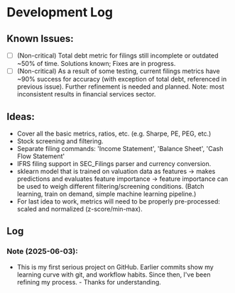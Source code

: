 # Development Log

## Known Issues:

- [ ] (Non-critical) Total debt metric for filings still incomplete or outdated ~50% of time. Solutions known; Fixes are in progress.
- [ ] (Non-critical) As a result of some testing, current filings metrics have ~90% success for accuracy (with exception of total debt, referenced in previous issue). Further refinement is needed and planned. Note: most inconsistent results in financial services sector.   

## Ideas:

- Cover all the basic metrics, ratios, etc. (e.g. Sharpe, PE, PEG, etc.)
- Stock screening and filtering.
- Separate filing commands: 'Income Statement', 'Balance Sheet', 'Cash Flow Statement' 
- IFRS filing support in SEC_Filings parser and currency conversion. 
- sklearn model that is trained on valuation data as features -> makes predictions and evaluates feature importance -> feature importance can be used to weigh different filtering/screening conditions. (Batch learning, train on demand, simple machine learning pipeline.)
- For last idea to work, metrics will need to be properly pre-processed: scaled and normalized (z-score/min-max).      

## Log

### Note (2025-06-03):

- This is my first serious project on GitHub. Earlier commits show my learning curve with git, and workflow habits. Since then, I've been refining my process. - Thanks for understanding.

